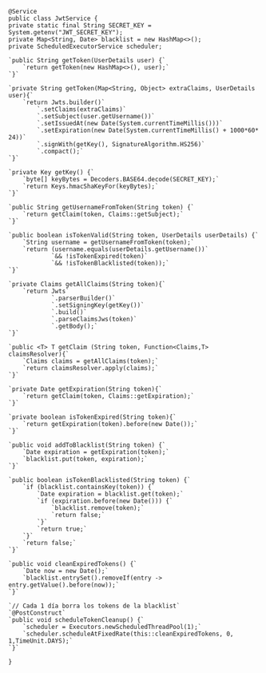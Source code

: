 
`@Service`  
`public class JwtService {`  
    `private static final String SECRET_KEY = System.getenv("JWT_SECRET_KEY");`  
    `private Map<String, Date> blacklist = new HashMap<>();`  
    `private ScheduledExecutorService scheduler;`  
  
    `public String getToken(UserDetails user) {`  
        `return getToken(new HashMap<>(), user);`  
    `}`  
  
    `private String getToken(Map<String, Object> extraClaims, UserDetails user){`
		`return Jwts.builder()`  
			`.setClaims(extraClaims)`  
			`.setSubject(user.getUsername())`  
			`.setIssuedAt(new Date(System.currentTimeMillis()))`  
			`.setExpiration(new Date(System.currentTimeMillis() + 1000*60* 24))` 
			`.signWith(getKey(), SignatureAlgorithm.HS256)`  
			`.compact();`  
    `}`  
  
    `private Key getKey() {`  
        `byte[] keyBytes = Decoders.BASE64.decode(SECRET_KEY);`  
        `return Keys.hmacShaKeyFor(keyBytes);`  
    `}`  
  
    `public String getUsernameFromToken(String token) {`  
        `return getClaim(token, Claims::getSubject);`  
    `}`  
  
    `public boolean isTokenValid(String token, UserDetails userDetails) {`  
        `String username = getUsernameFromToken(token);`  
        `return (username.equals(userDetails.getUsername())`  
                `&& !isTokenExpired(token)`  
                `&& !isTokenBlacklisted(token));`  
    `}`  
  
    `private Claims getAllClaims(String token){`  
        `return Jwts`  
                `.parserBuilder()`  
                `.setSigningKey(getKey())`  
                `.build()`  
                `.parseClaimsJws(token)`  
                `.getBody();`  
    `}`  
  
    `public <T> T getClaim (String token, Function<Claims,T> claimsResolver){`  
        `Claims claims = getAllClaims(token);`  
        `return claimsResolver.apply(claims);`  
    `}`  
  
    `private Date getExpiration(String token){`  
        `return getClaim(token, Claims::getExpiration);`  
    `}`  
  
    `private boolean isTokenExpired(String token){`  
        `return getExpiration(token).before(new Date());`  
    `}`  
  
    `public void addToBlacklist(String token) {`  
        `Date expiration = getExpiration(token);`  
        `blacklist.put(token, expiration);`  
    `}`  
  
    `public boolean isTokenBlacklisted(String token) {`  
        `if (blacklist.containsKey(token)) {`  
            `Date expiration = blacklist.get(token);`  
            `if (expiration.before(new Date())) {`  
                `blacklist.remove(token);`  
                `return false;`  
            `}`  
            `return true;`  
        `}`  
        `return false;`  
    `}`  
  
    `public void cleanExpiredTokens() {`  
        `Date now = new Date();`  
        `blacklist.entrySet().removeIf(entry -> entry.getValue().before(now));`  
    `}`  
  
    `// Cada 1 día borra los tokens de la blacklist`  
    `@PostConstruct`  
    `public void scheduleTokenCleanup() {`  
	    `scheduler = Executors.newScheduledThreadPool(1);`  
		`scheduler.scheduleAtFixedRate(this::cleanExpiredTokens, 0,                        1,TimeUnit.DAYS);`  
    `}`  
`}`